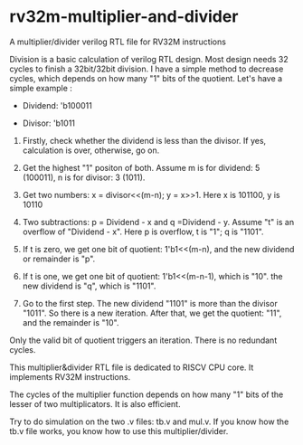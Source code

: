 # rv32m-multiplier-and-divider
A multiplier/divider verilog RTL file for RV32M instructions 

Division is a basic calculation of verilog RTL design. Most design needs 32 cycles to finish a 32bit/32bit division. I have a simple method to  decrease cycles, which depends on how many "1" bits of the quotient.  Let's have a simple example :

* Dividend:  'b100011

* Divisor: 'b1011

1. Firstly, check whether the dividend is less than the divisor. If yes, calculation is over, otherwise, go on. 

2. Get the highest "1" positon of both. Assume m is for dividend: 5 (100011), n is for divisor: 3 (1011).   

3. Get two numbers: x =  divisor<<(m-n); y = x>>1. Here x is 101100, y is 10110

4. Two subtractions:  p = Dividend - x and  q =Dividend - y. Assume "t" is an overflow of  "Dividend - x". Here p is overflow, t is "1"; q is "1101".

5. If t is zero, we get one bit of quotient: 1'b1<<(m-n), and the new dividend or remainder is "p". 

6. If t is one, we get one bit of quotient: 1'b1<<(m-n-1), which is "10". the new dividend is "q", which is "1101".  

7. Go to the first step. The new dividend "1101" is more than the divisor "1011".  So there is a new iteration. After that, we get the quotient: "11", and the remainder is "10".

Only the valid bit of quotient triggers an iteration.  There is no redundant cycles. 

This multiplier&divider RTL file is dedicated to RISCV CPU core. It implements RV32M instructions. 

The cycles of the multiplier function depends on how many "1" bits of the lesser of two multiplicators. It is also efficient.

Try to do simulation on the two .v files: tb.v and mul.v. If you know how the tb.v file works, you know how to use this multiplier/divider.
